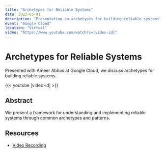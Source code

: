 ```yaml
---
title: "Archetypes for Reliable Systems"
date: 2023-05-01
description: "Presentation on archetypes for building reliable systems"
event: "Google Cloud"
location: "Virtual"
video: "https://www.youtube.com/watch?v=[video-id]"
---
```


# Archetypes for Reliable Systems

Presented with Ameer Abbas at Google Cloud, we discuss archetypes for building reliable systems.

{{< youtube [video-id] >}}

## Abstract

We present a framework for understanding and implementing reliable systems through common archetypes and patterns.

## Resources

- [Video Recording](https://www.youtube.com/watch?v=[video-id]) 